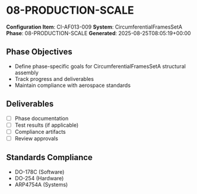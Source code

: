 # 08-PRODUCTION-SCALE

**Configuration Item**: CI-AF013-009
**System**: CircumferentialFramesSetA
**Phase**: 08-PRODUCTION-SCALE
**Generated**: 2025-08-25T08:05:19+00:00

## Phase Objectives
- Define phase-specific goals for CircumferentialFramesSetA structural assembly
- Track progress and deliverables
- Maintain compliance with aerospace standards

## Deliverables
- [ ] Phase documentation
- [ ] Test results (if applicable)
- [ ] Compliance artifacts
- [ ] Review approvals

## Standards Compliance
- DO-178C (Software)
- DO-254 (Hardware)
- ARP4754A (Systems)

